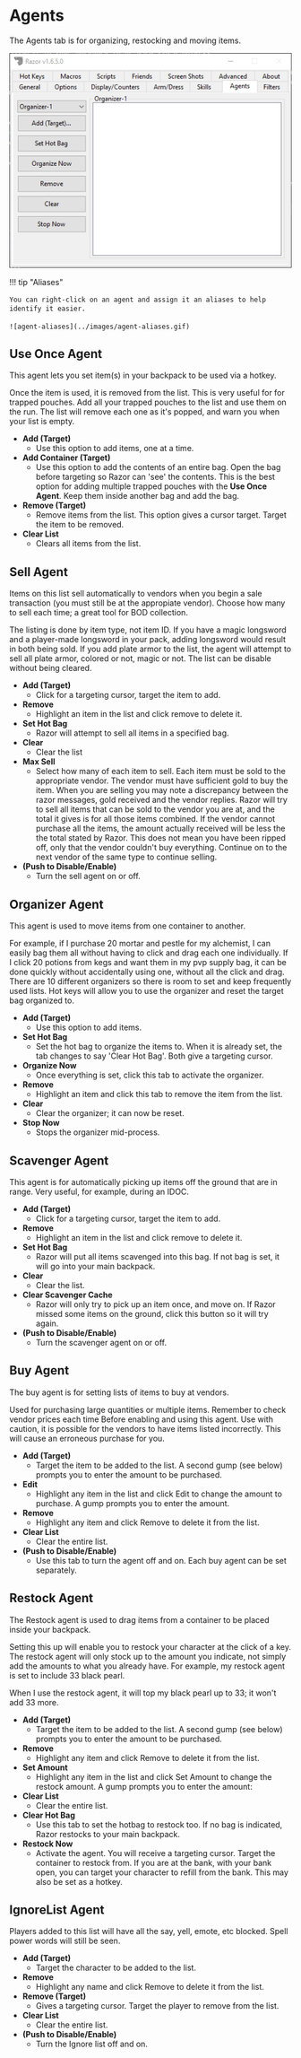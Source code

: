 # Agents

The Agents tab is for organizing, restocking and moving items.

![agents](../images/agents.png)

!!! tip "Aliases"

    You can right-click on an agent and assign it an aliases to help identify it easier.

    ![agent-aliases](../images/agent-aliases.gif)

## Use Once Agent

This agent lets you set item(s) in your backpack to be used via a hotkey.

Once the item is used, it is removed from the list. This is very useful for for trapped pouches. Add all your trapped pouches to the list and use them on the run. The list will remove each one as it's popped, and warn you when your list is empty.

* **Add (Target)**
    - Use this option to add items, one at a time.
* **Add Container (Target)**
    - Use this option to add the contents of an entire bag. Open the bag before targeting so Razor can 'see' the contents. This is the best option for adding multiple trapped pouches with the **Use Once Agent**. Keep them inside another bag and add the bag.
* **Remove (Target)**
    - Remove items from the list. This option gives a cursor target. Target the item to be removed.
* **Clear List**
    - Clears all items from the list.

## Sell Agent

Items on this list sell automatically to vendors when you begin a sale transaction (you must still be at the appropiate vendor). Choose how many to sell each time; a great tool for BOD collection.

The listing is done by item type, not item ID. If you have a magic longsword and a player-made longsword in your pack, adding longsword would result in both being sold. If you add plate armor to the list, the agent will attempt to sell all plate armor, colored or not, magic or not. The list can be disable without being cleared.

* **Add (Target)**
    - Click for a targeting cursor, target the item to add.
* **Remove**
    - Highlight an item in the list and click remove to delete it.
* **Set Hot Bag**
    - Razor will attempt to sell all items in a specified bag.
* **Clear**
    - Clear the list
* **Max Sell**
    - Select how many of each item to sell. Each item must be sold to the appropriate vendor. The vendor must have sufficient gold to buy the item. When you are selling you may note a discrepancy between the razor messages, gold received and the vendor replies. Razor will try to sell all items that can be sold to the vendor you are at, and the total it gives is for all those items combined. If the vendor cannot purchase all the items, the amount actually received will be less the the total stated by Razor. This does not mean you have been ripped off, only that the vendor couldn't buy everything. Continue on to the next vendor of the same type to continue selling.
* **(Push to Disable/Enable)**
    - Turn the sell agent on or off.

## Organizer Agent

This agent is used to move items from one container to another.

For example, if I purchase 20 mortar and pestle for my alchemist, I can easily bag them all without having to click and drag each one individually. If I click 20 potions from kegs and want them in my pvp supply bag, it can be done quickly without accidentally using one, without all the click and drag. There are 10 different organizers so there is room to set and keep frequently used lists. Hot keys will allow you to use the organizer and reset the target bag organized to.

* **Add (Target)**
    - Use this option to add items.
* **Set Hot Bag**
    - Set the hot bag to organize the items to. When it is already set, the tab changes to say 'Clear Hot Bag'. Both give a targeting cursor.
* **Organize Now**
    - Once everything is set, click this tab to activate the organizer.
* **Remove**
    - Highlight an item and click this tab to remove the item from the list.
* **Clear**
    - Clear the organizer; it can now be reset.
* **Stop Now**
    - Stops the organizer mid-process.

## Scavenger Agent

This agent is for automatically picking up items off the ground that are in range. Very useful, for example, during an IDOC.

* **Add (Target)**
    - Click for a targeting cursor, target the item to add.
* **Remove**
    - Highlight an item in the list and click remove to delete it.
* **Set Hot Bag**
    - Razor will put all items scavenged into this bag. If not bag is set, it will go into your main backpack.
* **Clear**
    - Clear the list.
* **Clear Scavenger Cache**
    - Razor will only try to pick up an item once, and move on. If Razor missed some items on the ground, click this button so it will try again.
* **(Push to Disable/Enable)**
    - Turn the scavenger agent on or off.

## Buy Agent

The buy agent is for setting lists of items to buy at vendors.

Used for purchasing large quantities or multiple items. Remember to check vendor prices each time Before enabling and using this agent. Use with caution, it is possible for the vendors to have items listed incorrectly. This will cause an erroneous purchase for you.

* **Add (Target)**
    - Target the item to be added to the list. A second gump (see below) prompts you to enter the amount to be purchased.
* **Edit**
    - Highlight any item in the list and click Edit to change the amount to purchase. A gump prompts you to enter the amount.
* **Remove**
    - Highlight any item and click Remove to delete it from the list.
* **Clear List**
    - Clear the entire list.
* **(Push to Disable/Enable)**
    - Use this tab to turn the agent off and on. Each buy agent can be set separately.

## Restock Agent

The Restock agent is used to drag items from a container to be placed inside your backpack.

Setting this up will enable you to restock your character at the click of a key. The restock agent will only stock up to the amount you indicate, not simply add the amounts to what you already have. For example, my restock agent is set to include 33 black pearl.

When I use the restock agent, it will top my black pearl up to 33; it won't add 33 more.

* **Add (Target)**
    - Target the item to be added to the list. A second gump (see below) prompts you to enter the amount to be purchased.
* **Remove**
    - Highlight any item and click Remove to delete it from the list.
* **Set Amount**
    - Highlight any item in the list and click Set Amount to change the restock amount. A gump prompts you to enter the amount:
* **Clear List**
    - Clear the entire list.
* **Clear Hot Bag**
    - Use this tab to set the hotbag to restock too. If no bag is indicated, Razor restocks to your main backpack.
* **Restock Now**
    - Activate the agent. You will receive a targeting cursor. Target the container to restock from. If you are at the bank, with your bank open, you can target your character to refill from the bank. This may also be set as a hotkey.

## IgnoreList Agent

Players added to this list will have all the say, yell, emote, etc blocked. Spell power words will still be seen.

* **Add (Target)**
    - Target the character to be added to the list.
* **Remove**
    - Highlight any name and click Remove to delete it from the list.
* **Remove (Target)**
    - Gives a targeting cursor. Target the player to remove from the list.
* **Clear List**
    - Clear the entire list.
* **(Push to Disable/Enable)**
    - Turn the Ignore list off and on.